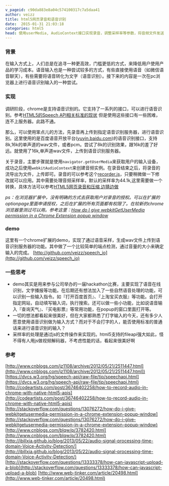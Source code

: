 ```yaml
---
v_pageid: c90da883e8a04c574100317c7a5daa41
author: veizz
title: html5网页录音和语音识别
date:  2015-01-31 21:03:18
categories: html5
head: 使用userMedia, AudioContext接口实现录音，调整采样率等参数，将音频文件发送到语音识别服务器进行语音识别。部分特性需要浏览器支持。
---
```


### 背景
  在输入方式上，人们总是在追寻一种更高效，门槛更低的方式，来降低用户使用产品的学习成本。语音输入也是一种尝试较多的方式，有些直接使用语音（如微信语音聊天），有些需要将语音转化为文字（语音识别）。接下来的内容是一次在pc浏览器上进行语音识别输入的一种尝试。
### 实现
  调研阶段，chrome是支持语音识别的。它支持了一系列的接口，可以进行语音识别。参考[HTML5的Speech API相关标准的现状](http://www.cnblogs.com/jz1108/archive/2012/05/21/2511447.html)
  但是使用这些接口有一些困难，连不上服务器。此路不通。

  那么，可以使用笨点儿的方法，先录音再上传到指定语音识别服务器，进行语音识别。这里使用的是百度语音开放平台([yuyin.baidu.com](http://yuyin.baidu.com))的语音识别接口，支持8k,16k的单声道的wav文件，或者pcm。尝试了8k的识别效果，跟16k的差了好远。就使用了16k,单声道wav文件，上传到语音识别服务器。

  关于录音，主要步骤就是使用```navigator.getUserMedia```来获取用户的输入设备，成功之后使用```webkitAudioContext```来创建音频实例。在录音结束之后，将录音的流导出为文件，上传即可。录音的可以参考这个[recorder.js](http://codeartists.com/post/36746402258/how-to-record-audio-in-chrome-with-native-html5)，只要稍微做一下修改就可以应用。其中需要处理音频采样率，默认的采样率为44.1k,这里需要做一个转换，具体方法可以参考[HTML5网页录音和压缩,边猜边做](http://www.cnblogs.com/blqw/p/3782420.html)

  *ps：在浏览器扩展中，没有明确的方式去获取用户对录音的授权。可以在扩展的optionpage里面申请授权，之后在扩展的所有页面都有权限了。在较新的chrome浏览器里测过可以用。参考这里：[How do I give webkitGetUserMedia permission in a Chrome Extension popup window](http://stackoverflow.com/questions/13076272/how-do-i-give-webkitgetusermedia-permission-in-a-chrome-extension-popup-window)*


### demo
  这里有一个chrome扩展的demo，实现了通过语音采样，生成wav文件上传到语音识别服务器的功能。其中做了一个比较简单的端点检测，通过音量的大小来确定输入的完成。
  [http://github.com/veizz/speech_io](http://github.com/veizz/speech_io)
### 一些思考
  * demo其实是用来参与公司举办的一届hackathon比赛，主要实现了语音在线识别，文字播报等功能。在后期还有想法加入了一些自然语音处理的功能，可以识别一些输入指令。如『打开百度首页』、『上淘宝买衣服』等功能。会打开指定网站，自动填写输入词，执行搜索。还可以做一些小功能，比如说语音输入『查询天气』、『买电影票』等常用功能，在popup的窗口里面打开等。
  * 一切的想法都看起来很美好，但在大家都熟悉了打字输入的今天，还有多少人愿意使用语音识别做为输入方式？而对于不会打字的人，能否使用标准的普通话来进行语音识别的输入？
  * 采样率的处理是通过js的文件操作来实现的。html5支持的fileapi强大如此，怪不得有人用js做视频解码器，不考虑性能的话，看起来很美好啊

### 参考
[http://www.cnblogs.com/jz1108/archive/2012/05/21/2511447.html](http://www.cnblogs.com/jz1108/archive/2012/05/21/2511447.html])
[https://dvcs.w3.org/hg/speech-api/raw-file/tip/speechapi.html](https://dvcs.w3.org/hg/speech-api/raw-file/tip/speechapi.html)
[http://codeartists.com/post/36746402258/how-to-record-audio-in-chrome-with-native-html5-apis](http://codeartists.com/post/36746402258/how-to-record-audio-in-chrome-with-native-html5-apis)
[http://stackoverflow.com/questions/13076272/how-do-i-give-webkitgetusermedia-permission-in-a-chrome-extension-popup-window](http://stackoverflow.com/questions/13076272/how-do-i-give-webkitgetusermedia-permission-in-a-chrome-extension-popup-window)
[http://www.cnblogs.com/blqw/p/3782420.html](http://www.cnblogs.com/blqw/p/3782420.html)
[http://ibillxia.github.io/blog/2013/05/22/audio-signal-processing-time-domain-Voice-Activity-Detection/](http://ibillxia.github.io/blog/2013/05/22/audio-signal-processing-time-domain-Voice-Activity-Detection/)
[http://stackoverflow.com/questions/13333378/how-can-javascript-upload-a-blob](http://stackoverflow.com/questions/13333378/how-can-javascript-upload-a-blob)
[http://www.web-tinker.com/article/20498.html](http://www.web-tinker.com/article/20498.html)
